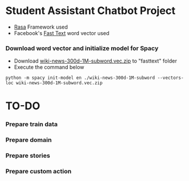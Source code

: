 # Student Assistant Chatbot Project  
- [Rasa](https://rasa.com) Framework used
- Facebook's [Fast Text](https://fasttext.cc/docs/en/english-vectors.html) word vector used
   

### Download word vector and initialize model for Spacy  
- Download [wiki-news-300d-1M-subword.vec.zip](https://fasttext.cc/docs/en/english-vectors.html) to "fasttext" folder  
- Execute the command below  
```
python -m spacy init-model en ./wiki-news-300d-1M-subword --vectors-loc wiki-news-300d-1M-subword.vec.zip
```

# TO-DO

### Prepare train data  

### Prepare domain  

### Prepare stories  

### Prepare custom action  



